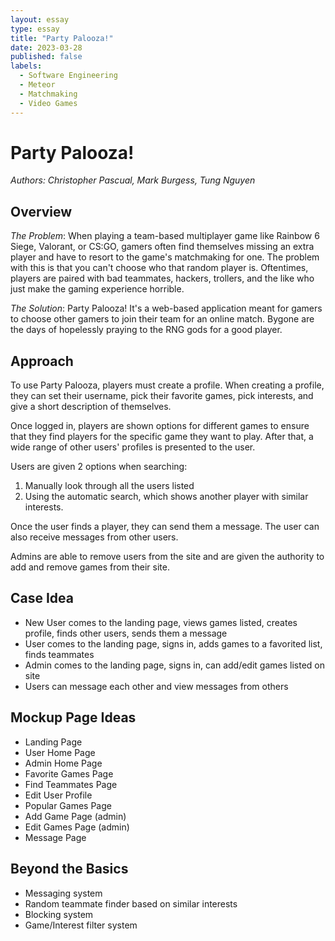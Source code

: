 ```yaml
---
layout: essay
type: essay
title: "Party Palooza!"
date: 2023-03-28
published: false
labels:
  - Software Engineering
  - Meteor
  - Matchmaking
  - Video Games
---
```

# Party Palooza!
*Authors: Christopher Pascual, Mark Burgess, Tung Nguyen*
<br />
## Overview
*The Problem*: When playing a team-based multiplayer game like Rainbow 6 Siege, Valorant, or CS:GO, gamers often find themselves missing an extra player and have to resort to the game's matchmaking for one. The problem with this is that you can't choose who that random player is. Oftentimes, players are paired with bad teammates, hackers, trollers, and the like who just make the gaming experience horrible.

*The Solution*: Party Palooza! It's a web-based application meant for gamers to choose other gamers to join their team for an online match. Bygone are the days of hopelessly praying to the RNG gods for a good player.

## Approach
To use Party Palooza, players must create a profile. When creating a profile, they can set their username, pick their favorite games, pick interests, and give a short description of themselves.

Once logged in, players are shown options for different games to ensure that they find players for the specific game they want to play. After that, a wide range of other users' profiles is presented to the user.

Users are given 2 options when searching:
1) Manually look through all the users listed
2) Using the automatic search, which shows another player with similar interests.

Once the user finds a player, they can send them a message. The user can also receive messages from other users.

Admins are able to remove users from the site and are given the authority to add and remove games from their site.

## Case Idea
- New User comes to the landing page, views games listed, creates profile, finds other users, sends them a message
- User comes to the landing page, signs in, adds games to a favorited list, finds teammates
- Admin comes to the landing page, signs in, can add/edit games listed on site
- Users can message each other and view messages from others

## Mockup Page Ideas
- Landing Page
- User Home Page
- Admin Home Page
- Favorite Games Page
- Find Teammates Page
- Edit User Profile
- Popular Games Page
- Add Game Page (admin)
- Edit Games Page (admin)
- Message Page

## Beyond the Basics
- Messaging system
- Random teammate finder based on similar interests
- Blocking system
- Game/Interest filter system
